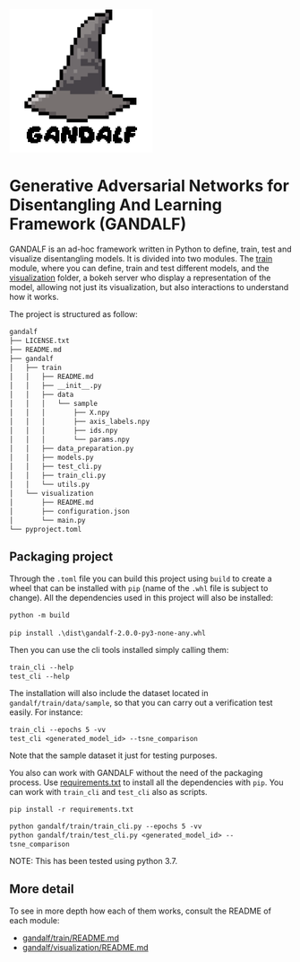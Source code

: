![GANDALF icon](docs/logo.png)
# Generative Adversarial Networks for Disentangling And Learning Framework (GANDALF) 
GANDALF is an ad-hoc framework written in Python to define, train, test and visualize disentangling models. It is divided into two modules. The [train](gandalf/train/) module, where you can define, train and test different models, and the [visualization](gandalf/visualization) folder, a bokeh server who display a representation of the model, allowing not just its visualization, but also interactions to understand how it works.


The project is structured as follow:
```
gandalf
├── LICENSE.txt
├── README.md
├── gandalf
│   ├── train
│   │   ├── README.md
│   │   ├── __init__.py
│   │   ├── data
│   │   │   └── sample
│   │   │       ├── X.npy
│   │   │       ├── axis_labels.npy
│   │   │       ├── ids.npy
│   │   │       └── params.npy
│   │   ├── data_preparation.py
│   │   ├── models.py
│   │   ├── test_cli.py
│   │   ├── train_cli.py
│   │   └── utils.py
│   └── visualization
│       ├── README.md
│       ├── configuration.json
│       └── main.py
└── pyproject.toml
```

## Packaging project
Through the `.toml` file you can build this project using `build` to create a wheel that can be installed with `pip` (name of the `.whl` file is subject to change). 
All the dependencies used in this project will also be installed:

```
python -m build

pip install .\dist\gandalf-2.0.0-py3-none-any.whl 
```

Then you can use the cli tools installed simply calling them:

```
train_cli --help
test_cli --help
```

The installation will also include the dataset located in `gandalf/train/data/sample`, so that you can carry out a verification test easily. For instance:
```
train_cli --epochs 5 -vv
test_cli <generated_model_id> --tsne_comparison
```

Note that the sample dataset it just for testing purposes.

You also can work with GANDALF without the need of the packaging process. Use [requirements.txt](requirements.txt) to install all the dependencies with `pip`. You can work with `train_cli` and `test_cli` also as scripts. 
```
pip install -r requirements.txt
```

```
python gandalf/train/train_cli.py --epochs 5 -vv
python gandalf/train/test_cli.py <generated_model_id> --tsne_comparison
```

NOTE: This has been tested using python 3.7.

## More detail
To see in more depth how each of them works, consult the README of each module:
- [gandalf/train/README.md](gandalf/train/README.md)
- [gandalf/visualization/README.md](gandalf/visualization/README.md)
